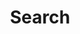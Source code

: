 ---
title: "Search"
layout: "search"
url: "/search/"
summary: "search"
placeholder: "Type to search..."
translationKey: "search"
---